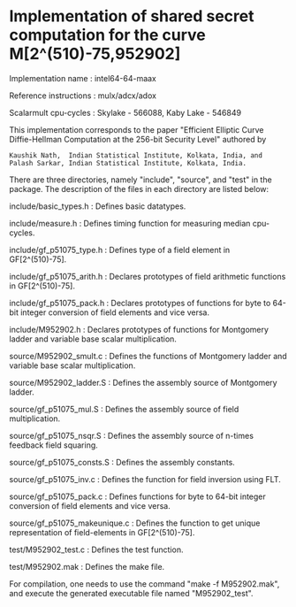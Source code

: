 # Implementation of shared secret computation for the curve M[2^(510)-75,952902]

Implementation name		: 	intel64-64-maax

Reference instructions	: 	mulx/adcx/adox

Scalarmult cpu-cycles	: 	Skylake - 566088, Kaby Lake - 546849

This implementation corresponds to the paper "Efficient Elliptic Curve Diffie-Hellman Computation at the 256-bit Security Level" authored by

    Kaushik Nath,  Indian Statistical Institute, Kolkata, India, and   
    Palash Sarkar, Indian Statistical Institute, Kolkata, India.

There are three directories, namely "include", "source", and "test" in the package. 
The description of the files in each directory are listed below:

include/basic_types.h  		:  Defines basic datatypes.

include/measure.h   		:  Defines timing function for measuring median cpu-cycles.

include/gf_p51075_type.h    	:  Defines type of a field element in GF[2^(510)-75].

include/gf_p51075_arith.h    	:  Declares prototypes of field arithmetic functions in GF[2^(510)-75].

include/gf_p51075_pack.h    	:  Declares prototypes of functions for byte to 64-bit integer conversion of field elements and vice versa.

include/M952902.h    		:  Declares prototypes of functions for Montgomery ladder and variable base scalar multiplication.

source/M952902_smult.c		:  Defines the functions of Montgomery ladder and variable base scalar multiplication.

source/M952902_ladder.S		:  Defines the assembly source of Montgomery ladder.

source/gf_p51075_mul.S		:  Defines the assembly source of field multiplication.

source/gf_p51075_nsqr.S		:  Defines the assembly source of n-times feedback field squaring.

source/gf_p51075_consts.S	:  Defines the assembly constants.

source/gf_p51075_inv.c		:  Defines the function for field inversion using FLT.

source/gf_p51075_pack.c		:  Defines functions for byte to 64-bit integer conversion of field elements and vice versa.

source/gf_p51075_makeunique.c	:  Defines the function to get unique representation of field-elements in GF[2^(510)-75].

test/M952902_test.c		:  Defines the test function.

test/M952902.mak		:  Defines the make file.
    
For compilation, one needs to use the command "make -f M952902.mak", and execute the generated executable file named "M952902_test".

